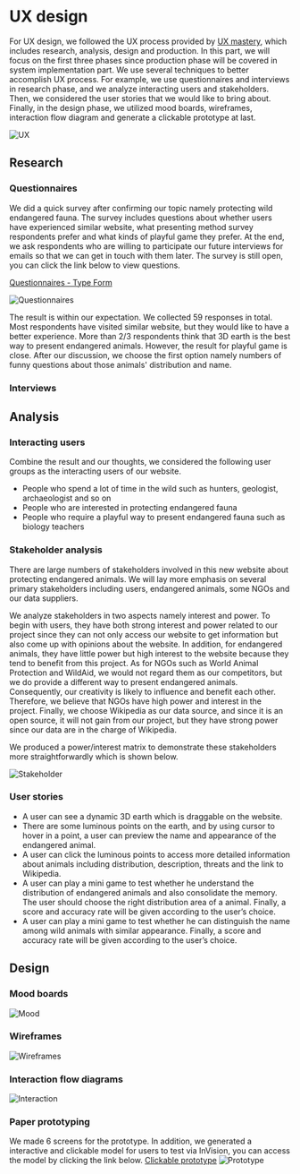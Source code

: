 

# UX design

For UX design, we followed the UX process provided by [UX mastery](https://uxmastery.com/resources/process), which includes research, analysis, design and production. In this part, we will focus on the first three phases since production phase will be covered in system implementation part. We use several techniques to better accomplish UX process. For example, we use questionnaires and interviews in research phase, and we analyze interacting users and stakeholders. Then, we considered the user stories that we would like to bring about. Finally, in the design phase, we utilized mood boards, wireframes, interaction flow diagram and generate a clickable prototype at last.

![UX](pics/UX.png)

## Research

### Questionnaires

We did a quick survey after confirming our topic namely protecting wild endangered fauna. The survey includes questions about whether users have experienced similar website, what presenting method survey respondents prefer and what kinds of playful game they prefer. At the end, we ask respondents who are willing to participate our future interviews for emails so that we can get in touch with them later. The survey is still open, you can click the link below to view questions.

[Questionnaires - Type Form](https://ov7517xx4ey.typeform.com/to/haDsNnq5)

![Questionnaires](pics/Questionnaire.jpg)


The result is within our expectation. We collected 59 responses in total. Most respondents have visited similar website, but they would like to have a better experience. More than 2/3 respondents think that 3D earth is the best way to present endangered animals. However, the result for playful game is close. After our discussion, we choose the first option namely numbers of funny questions about those animals' distribution and name.

### Interviews

## Analysis

### Interacting users

Combine the result and our thoughts, we considered the following user groups as the interacting users of our website.

- People who spend a lot of time in the wild such as hunters, geologist, archaeologist and so on
- People who are interested in protecting endangered fauna
- People who require a playful way to present endangered fauna such as biology teachers

### Stakeholder analysis

There are large numbers of stakeholders involved in this new website about protecting endangered animals. We will lay more emphasis on several primary stakeholders including users, endangered animals, some NGOs and our data suppliers.

We analyze stakeholders in two aspects namely interest and power. To begin with users, they have both strong interest and power related to our project since they can not only access our website to get information but also come up with opinions about the website. In addition, for endangered animals, they have little power but high interest to the website because they tend to benefit from this project. As for NGOs such as World Animal Protection and WildAid, we would not regard them as our competitors, but we do provide a different way to present endangered animals. Consequently, our creativity is likely to influence and benefit each other. Therefore, we believe that NGOs have high power and interest in the project. Finally, we choose Wikipedia as our data source, and since it is an open source, it will not gain from our project, but they have strong power since our data are in the charge of Wikipedia. 

We produced a power/interest matrix to demonstrate these stakeholders more straightforwardly which is shown below. 

![Stakeholder](pics/Stakeholder.png)

### User stories

- A user can see a dynamic 3D earth which is draggable on the website.
- There are some luminous points on the earth, and by using cursor to hover in a point, a user can preview the name and appearance of the endangered animal.
- A user can click the luminous points to access more detailed information about animals including distribution, description, threats and the link to Wikipedia.
- A user can play a mini game to test whether he understand the distribution of endangered animals and also consolidate the memory. The user should choose the right distribution area of a animal. Finally, a score and accuracy rate will be given according to the user’s choice.
- A user can play a mini game to test whether he can distinguish the name among wild animals with similar appearance. Finally, a score and accuracy rate will be given according to the user’s choice.

## Design

### Mood boards

![Mood](pics/MoodBoard.jpg)

### Wireframes

![Wireframes](pics/Wireframe.png)

### Interaction flow diagrams

![Interaction](pics/FlowChart.png)

### Paper prototyping

We made 6 screens for the prototype. In addition, we generated a interactive and clickable model for users to test via InVision, you can access the model by clicking the link below.
[Clickable prototype](https://xiaojun507579.invisionapp.com/console/share/PQ2J2NHWAU/617500159)
![Prototype](pics/Prototype.png)
